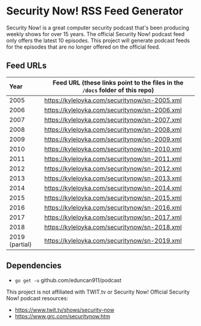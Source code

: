 # Security Now! RSS Feed Generator

Security Now! is a great computer security podcast that's been producing weekly shows for over 15 years. The official Security Now! podcast feed only offers the latest 10 episodes. This project will generate podcast feeds for the episodes that are no longer offered on the official feed.

## Feed URLs
| Year        | Feed URL (these links point to the files in the `/docs` folder of this repo)|
| :----------- |----------|
| 2005 | https://kyleloyka.com/securitynow/sn-2005.xml |
| 2006 | https://kyleloyka.com/securitynow/sn-2006.xml |
| 2007 | https://kyleloyka.com/securitynow/sn-2007.xml |
| 2008 | https://kyleloyka.com/securitynow/sn-2008.xml |
| 2009 | https://kyleloyka.com/securitynow/sn-2009.xml |
| 2010 | https://kyleloyka.com/securitynow/sn-2010.xml |
| 2011 | https://kyleloyka.com/securitynow/sn-2011.xml |
| 2012 | https://kyleloyka.com/securitynow/sn-2012.xml |
| 2013 | https://kyleloyka.com/securitynow/sn-2013.xml |
| 2014 | https://kyleloyka.com/securitynow/sn-2014.xml |
| 2015 | https://kyleloyka.com/securitynow/sn-2015.xml |
| 2016 | https://kyleloyka.com/securitynow/sn-2016.xml |
| 2017 | https://kyleloyka.com/securitynow/sn-2017.xml |
| 2018 | https://kyleloyka.com/securitynow/sn-2018.xml |
| 2019 (partial) | https://kyleloyka.com/securitynow/sn-2019.xml |

## Dependencies
  * `go get -u` github.com/eduncan911/podcast

This project is not affiliated with TWIT.tv or Security Now!
Official Security Now! podcast resources: 
  * https://www.twit.tv/shows/security-now
  * https://www.grc.com/securitynow.htm
